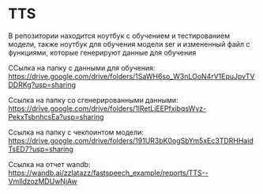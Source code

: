# TTS

В репозитории находится ноутбук с обучением и тестированием модели, также ноутбук для обучения модели ser и измененный файл с функциями, которые генерируют данные для обучения

ССылка на папку с данными для обучения: https://drive.google.com/drive/folders/1SaWH6so_W3nLOoN4rV1EpuJpvTVDDRKg?usp=sharing

Ссылка на папку со сгенерированными данными: https://drive.google.com/drive/folders/1lRetLjEEPfxibqsWvz-PekxTsbnhcsEa?usp=sharing

Ссылка на папку с чекпоинтом модели: https://drive.google.com/drive/folders/191UR3bK0ogSbYm5xEc3TDRHHaidTsED7?usp=sharing

Ссылка на отчет wandb: https://wandb.ai/zzlatazz/fastspeech_example/reports/TTS--VmlldzozMDUwNjAw
